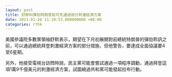 ```yaml
---
layout: post
title: 舒默料彈劾特朗普前可先通過部分刺激經濟方案
date: 2021-01-26 11:10:53.000000000 +08:00
categories: rthk
---
```


美國參議院多數黨領袖舒默表示，期望在下月初展開對前總統特朗普的彈劾聆訊之前，可以通過總統拜登刺激經濟方案的部分措施，但他警告，要達成全面協議要4至6星期。

另外，他接受電視台訪問時說，民主黨可能會嘗試通過一項程序調動，通過拜登這項1萬9千億美元的刺激經濟方案，試圖繞過共和黨可能發起拉布行動。

